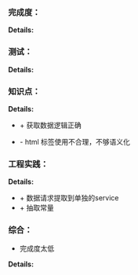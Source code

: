 ### 完成度：


__Details:__



### 测试：


__Details:__



### 知识点：


__Details:__
+ \+ 获取数据逻辑正确
- \- html 标签使用不合理，不够语义化

### 工程实践：


__Details:__
+ \+ 数据请求提取到单独的service
+ \+ 抽取常量


### 综合：
* 完成度太低

__Details:__



